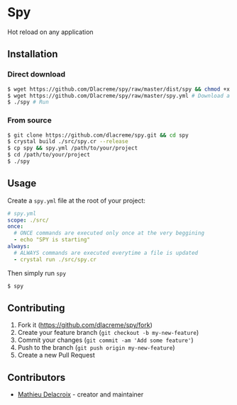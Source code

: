 # Spy

Hot reload on any application

## Installation

### Direct download
```sh
$ wget https://github.com/Dlacreme/spy/raw/master/dist/spy && chmod +x spy # Download the binary
$ wget https://github.com/Dlacreme/spy/raw/master/spy.yml # Download a default config file (spy.yml). See `usage` for more information
$ ./spy # Run
```

### From source
```sh
$ git clone https://github.com/dlacreme/spy.git && cd spy
$ crystal build ./src/spy.cr --release
$ cp spy && spy.yml /path/to/your/project
$ cd /path/to/your/project
$ ./spy
```

## Usage

Create a `spy.yml` file at the root of your project:

```yml
# spy.yml
scope: ./src/
once:
  # ONCE commands are executed only once at the very beggining
  - echo "SPY is starting"
always:
  # ALWAYS commands are executed everytime a file is updated
  - crystal run ./src/spy.cr
```
Then simply run `spy`
```sh
$ spy
```

## Contributing

1. Fork it (<https://github.com/dlacreme/spy/fork>)
2. Create your feature branch (`git checkout -b my-new-feature`)
3. Commit your changes (`git commit -am 'Add some feature'`)
4. Push to the branch (`git push origin my-new-feature`)
5. Create a new Pull Request

## Contributors

- [Mathieu Delacroix](https://github.com/dlacreme) - creator and maintainer
